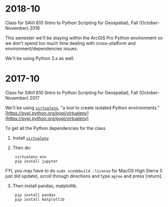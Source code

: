 # 2018-10
Class for SAVI 810 (Intro to Python Scripting for Geospatial), Fall (October-November) 2018

This semester we'll be staying within the ArcGIS Pro Python environment so we don't spend too much time dealing with cross-platform and environment/dependencies issues. 

We'll be using Python 3.x as well. 



# 2017-10
Class for SAVI 810 (Intro to Python Scripting for Geospatial), Fall (October-November) 2017 

We'll be using [`virtualenv`](https://pypi.python.org/pypi/virtualenv), "a tool to create isolated Python environments." [https://pypi.python.org/pypi/virtualenv](https://pypi.python.org/pypi/virtualenv)

To get all the Python dependencies for the class 

1. Install [`virtualenv`](https://pypi.python.org/pypi/virtualenv)
2. Then do:

		virtualenv env
		pip install jupyter
		
FYI, you may have to do `sudo xcodebuild -license` for MacOS High Sierra (I just did update), scroll through directions and type `agree` and press [return].

3. Then install pandas, matplotlib.
		
		pip install pandas
		pip install matplotlib
		
		
		
